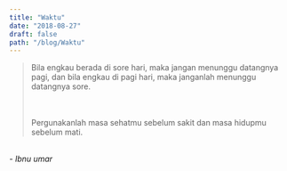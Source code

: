 ```yaml
---
title: "Waktu"
date: "2018-08-27"
draft: false
path: "/blog/Waktu"
---
```

<blockquote>
Bila engkau berada di sore hari, maka jangan menunggu datangnya pagi, dan bila engkau di pagi hari, maka janganlah menunggu datangnya sore.

<br /><br />
Pergunakanlah masa sehatmu sebelum sakit dan masa hidupmu sebelum mati.
</blockquote>

<br/>
<i>- Ibnu umar</i>
